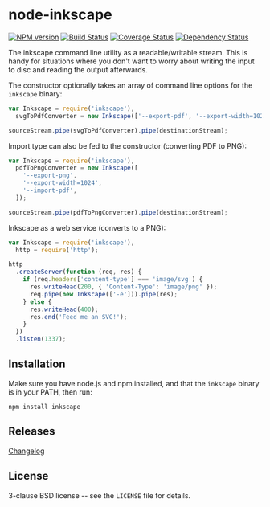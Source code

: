 # node-inkscape

[![NPM version](https://badge.fury.io/js/inkscape.svg)](http://badge.fury.io/js/inkscape)
[![Build Status](https://travis-ci.org/papandreou/node-inkscape.svg?branch=master)](https://travis-ci.org/papandreou/node-inkscape)
[![Coverage Status](https://coveralls.io/repos/papandreou/node-inkscape/badge.svg)](https://coveralls.io/r/papandreou/node-inkscape)
[![Dependency Status](https://david-dm.org/papandreou/node-inkscape.svg)](https://david-dm.org/papandreou/node-inkscape)

The inkscape command line utility as a readable/writable stream. This
is handy for situations where you don't want to worry about writing
the input to disc and reading the output afterwards.

The constructor optionally takes an array of command line options for
the `inkscape` binary:

```javascript
var Inkscape = require('inkscape'),
  svgToPdfConverter = new Inkscape(['--export-pdf', '--export-width=1024']);

sourceStream.pipe(svgToPdfConverter).pipe(destinationStream);
```

Import type can also be fed to the constructor (converting PDF to PNG):

```javascript
var Inkscape = require('inkscape'),
  pdfToPngConverter = new Inkscape([
    '--export-png',
    '--export-width=1024',
    '--import-pdf',
  ]);

sourceStream.pipe(pdfToPngConverter).pipe(destinationStream);
```

Inkscape as a web service (converts to a PNG):

```javascript
var Inkscape = require('inkscape'),
  http = require('http');

http
  .createServer(function (req, res) {
    if (req.headers['content-type'] === 'image/svg') {
      res.writeHead(200, { 'Content-Type': 'image/png' });
      req.pipe(new Inkscape(['-e'])).pipe(res);
    } else {
      res.writeHead(400);
      res.end('Feed me an SVG!');
    }
  })
  .listen(1337);
```

## Installation

Make sure you have node.js and npm installed, and that the `inkscape` binary is in your PATH, then run:

```
npm install inkscape
```

## Releases

[Changelog](https://github.com/papandreou/node-inkscape/blob/master/CHANGELOG.md)

## License

3-clause BSD license -- see the `LICENSE` file for details.
